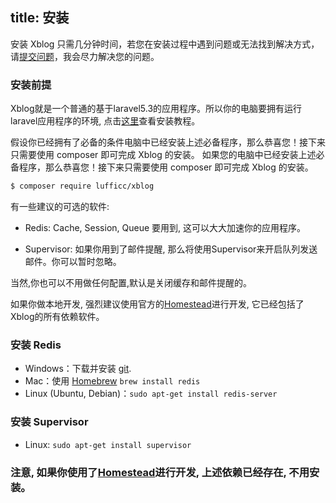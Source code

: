 title: 安装
---

安装 Xblog 只需几分钟时间，若您在安装过程中遇到问题或无法找到解决方式，请[提交问题](https://github.com/lufficc/Xblog/issues)，我会尽力解决您的问题。

### 安装前提

Xblog就是一个普通的基于laravel5.3的应用程序。所以你的电脑要拥有运行laravel应用程序的环境, 点击[这里](https://laravel.com/docs/5.3/installation)查看安装教程。

假设你已经拥有了必备的条件电脑中已经安装上述必备程序，那么恭喜您！接下来只需要使用 composer 即可完成 Xblog 的安装。
如果您的电脑中已经安装上述必备程序，那么恭喜您！接下来只需要使用 composer 即可完成 Xblog 的安装。

``` bash
$ composer require lufficc/xblog
```


有一些建议的可选的软件:
- Redis: Cache, Session, Queue 要用到, 这可以大大加速你的应用程序。

- Supervisor: 如果你用到了邮件提醒, 那么将使用Supervisor来开启队列发送邮件。你可以暂时忽略。

当然,你也可以不用做任何配置,默认是关闭缓存和邮件提醒的。

如果你做本地开发, 强烈建议使用官方的[Homestead](https://laravel.com/docs/5.3/homestead)进行开发, 它已经包括了Xblog的所有依赖软件。


### 安装 Redis

- Windows：下载并安装 [git](https://git-scm.com/download/win).
- Mac：使用 [Homebrew](http://mxcl.github.com/homebrew/) `brew install redis`
- Linux (Ubuntu, Debian)：`sudo apt-get install redis-server`

### 安装 Supervisor

- Linux: `sudo apt-get install supervisor`

### 注意, 如果你使用了[Homestead](https://laravel.com/docs/5.3/homestead)进行开发, 上述依赖已经存在, 不用安装。